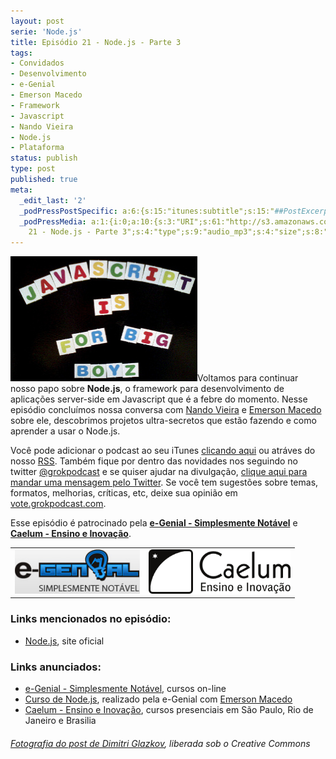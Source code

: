 ```yaml
---
layout: post
serie: 'Node.js'
title: Episódio 21 - Node.js - Parte 3
tags:
- Convidados
- Desenvolvimento
- e-Genial
- Emerson Macedo
- Framework
- Javascript
- Nando Vieira
- Node.js
- Plataforma
status: publish
type: post
published: true
meta:
  _edit_last: '2'
  _podPressPostSpecific: a:6:{s:15:"itunes:subtitle";s:15:"##PostExcerpt##";s:14:"itunes:summary";s:15:"##PostExcerpt##";s:15:"itunes:keywords";s:17:"##WordPressCats##";s:13:"itunes:author";s:10:"##Global##";s:15:"itunes:explicit";s:7:"Default";s:12:"itunes:block";s:7:"Default";}
  _podPressMedia: a:1:{i:0;a:10:{s:3:"URI";s:61:"http://s3.amazonaws.com/grokpodcast/grokpodcast-21-nodejs.mp3";s:5:"title";s:32:"Episódio
    21 - Node.js - Parte 3";s:4:"type";s:9:"audio_mp3";s:4:"size";s:8:"27841163";s:8:"duration";s:5:"28:56";s:12:"previewImage";s:77:"http://grokpodcast.com/wp-content/plugins/podpress/images/vpreview_center.png";s:10:"dimensionW";s:1:"0";s:10:"dimensionH";s:1:"0";s:3:"rss";s:2:"on";s:4:"atom";s:2:"on";}}
---
```

<img class="alignleft size-full wp-image-118" title="Javascript Is For Big Boys" src="/images/2011/02/js_is_for_big_boys.jpg" alt="" width="299" height="200" />Voltamos para continuar nosso papo sobre <strong>Node.js</strong>, o framework para desenvolvimento de aplicações server-side em Javascript que é a febre do momento. Nesse episódio concluímos nossa conversa com <a href="http://twitter.com/fnando" target="_blank">Nando Vieira</a> e <a href="http://twitter.com/emerleite" target="_blank">Emerson Macedo</a> sobre ele, descobrimos projetos ultra-secretos que estão fazendo e como aprender a usar o Node.js.

Você pode adicionar o podcast ao seu iTunes <a href="http://itunes.apple.com/us/podcast/grok-podcast/id393122038" target="_blank">clicando aqui</a> ou atráves do nosso <a href="http://grokpodcast.com/feed/" target="_blank">RSS</a>. Também fique por dentro das novidades nos seguindo no twitter <a href="http://twitter.com/GrokPodcast" target="_blank">@grokpodcast</a> e se quiser ajudar na divulgação, <a href="http://twitter.com/?status=Ou%C3%A7a%20o%20%40GrokPodcast%20epis%C3%B3dio%2021%2C%20terceira%20e%20%C3%BAltima%20parte%20sobre%20Node.js%20http%3A%2F%2Fgoo.gl%2F8s953%20%23podcast%20%23nodejs" target="_blank">clique aqui para mandar uma mensagem pelo Twitter</a>. Se você tem sugestões sobre temas, formatos, melhorias, críticas, etc, deixe sua opinião em <a href="http://vote.grokpodcast.com" target="_blank">vote.grokpodcast.com</a>.

Esse episódio é patrocinado pela <strong><a href="http://www.egenial.com.br" target="_blank">e-Genial - Simplesmente Notável</a></strong> e <strong><a href="http://www.caelum.com.br" target="_blank">Caelum - Ensino e Inovação</a></strong>.
<table class="alignright">
<tbody>
<tr>
<td><a href="http://www.egenial.com.br" target="_blank"><img class="alignright size-full wp-image-40" title="e-Genial - Simplesmente Notável" src="/images/2010/09/logo_egenial.jpg" alt="" width="200" height="71" /></a></td>
<td><a href="http://www.caelum.com.br" target="_blank"><img class="alignright size-full wp-image-40" title="Caelum - Ensino e Inovação" src="/images/2010/11/caelum-logo.png" alt="" width="227" height="71" /></a></td>
</tr>
</tbody>
</table>
<h3>Links mencionados no episódio:</h3>
<ul>
	<li><a href="http://nodejs.org/" target="_blank">Node.js</a>, site oficial</li>
</ul>
<h3>Links anunciados:</h3>
<ul>
	<li><a href="http://www.egenial.com.br" target="_blank">e-Genial - Simplesmente Notável</a>, cursos on-line</li>
	<li><a href="http://www.egenial.com.br/nodejs" target="_blank">Curso de Node.js</a>, realizado pela e-Genial com <a href="http://twitter.com/emerleite" target="_blank">Emerson Macedo</a></li>
	<li><a href="http://www.caelum.com.br" target="_blank">Caelum - Ensino e Inovação</a>, cursos presenciais em São Paulo, Rio de Janeiro e Brasilia</li>
</ul>
<h6><a href="http://www.flickr.com/photos/dglazkov/1130929768/" target="_blank">Fotografia do post de Dimitri Glazkov</a>, liberada sob o Creative Commons</h6>

